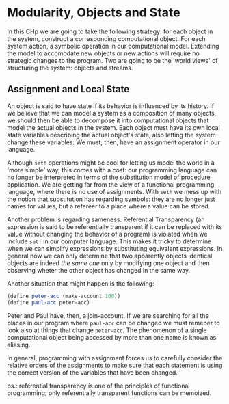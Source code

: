 # Modularity, Objects and State

In this CHp we are going to take the following strategy: for each object in the system, construct a corresponding computational object. For each system action, a symbolic operation in our computational model. Extending the model to accomodate new objects or new actions will require no strategic changes to the program. Two are going to be the 'world views' of structuring the system: objects and streams.

## Assignment and Local State

An object is said to have state if its behavior is influenced by its history. If we believe that we can model a system as a composition of many objects, we should then be able to decompose it into computational objects that model the actual objects in the system. Each object must have its own local state variables describing the actual object's state, also letting the system change these variables. We must, then, have an assignment operator in our language.

Although `set!` operations might be cool for letting us model the world in a 'more simple' way, this comes with a cost: our programming language can no longer be interpreted in terms of the substitution model of procedure application. We are getting far from the view of a functional programming language, where there is no use of assignments. With `set!` we mess up with the notion that substitution has regarding symbols: they are no longer just names for values, but a refereer to a place where a value can be stored.

Another problem is regarding sameness. Referential Transparency (an expression is said to be referentially transparent if it can be replaced with its value without changing the behavior of a program) is violated when we include `set!` in our computer language. This makes it tricky to determine when we can simplify expressions by substituting equivalent expressions. In general now we can only determine that two apparently objects identical objects are indeed *the same one* only by modifying one object and then observing wheter the other object has changed in the same way.

Another situation that might happen is the following:

```scheme
(define peter-acc (make-account 100))
(define paul-acc peter-acc)
```

Peter and Paul have, then, a join-account. If we are searching for all the places in our program where `paul-acc` can be changed we must remeber to look also at things that change `peter-acc`. The phenomenon of a single computational object being accessed by more than one name is known as aliasing.

In general, programming with assignment forces us to carefully consider the relative orders of the assignments to make sure that each statement is using the correct version of the variables that have been changed.

ps.: referential transparency is one of the principles of functional programming; only referentially transparent functions can be memoized. 
